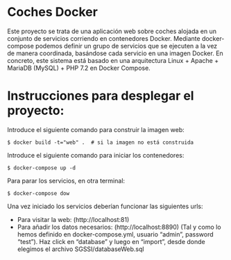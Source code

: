 # Coches Docker
Este proyecto se trata de una aplicación web sobre coches alojada en un conjunto de servicios corriendo en contenedores Docker. Mediante docker-compose podemos definir un grupo de servicios que se ejecuten a la vez de manera  coordinada, basándose cada servicio en una imagen Docker. En concreto, este sistema está basado en una arquitectura Linux + Apache + MariaDB (MySQL) + PHP 7.2 en Docker Compose.
# Instrucciones para desplegar el proyecto:
Introduce el siguiente comando para construir la imagen web:
```
$ docker build -t="web" .  # si la imagen no está construida
```
Introduce el siguiente comando para iniciar los contenedores:
```
$ docker-compose up -d
```
Para parar los servicios, en otra terminal:
```
$ docker-compose dow
```
Una vez iniciado los servicios deberían funcionar las siguientes urls:
* Para visitar la web: (http://localhost:81)
* Para añadir los datos necesarios: (http://localhost:8890) (Tal y como lo hemos definido en docker-compose.yml, usuario “admin”, password “test”). Haz click en “database” y luego en “import”, desde donde elegimos el archivo SGSSI/databaseWeb.sql
